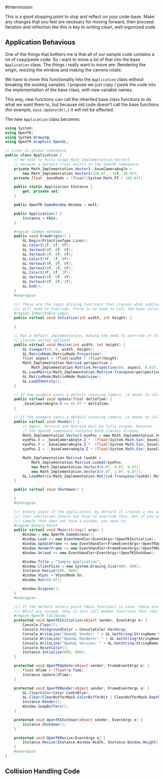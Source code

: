 #Intermission

This is a good stopping point to stop and reflect on your code-base. Make any changes that you feel are necesary for moving forward, then proceed. Iteration and reflection like this is key to writing clean, well orgonized code.

## Application Behavious

One of the things that bothers me is that all of our sample code contains a lot of copy/paste code. So i want to move a lot of that into the base ```Application``` class. The things i really want to move are: Rendering the origin, resizing the window and making the camera rotate.

We have to move this functionality into the ```Application``` class without breaking the existing samples. I propose we just copy / paste the code into the implementation of the base class, with new variable names. 

This way, new functions can call the inherited base class functions to do what we want them to, but because old code doesn't call the base functions (for example, ```base.Update(dt);```) it will not be affected.

The new ```Application``` class becomes:

```cs
using System;
using OpenTK;
using System.Drawing;
using OpenTK.Graphics.OpenGL;

// Lives in global namespace
public class Application {
    // We need to fully scope Math_Implementation.Vector3
    // because a Vector3 class exists in the OpenTK namespace
    private Math_Implementation.Vector3 _baseCameraAngle = 
        new Math_Implementation.Vector3(120.0f, -10f, 20.0f);
    private float _baseRads = (float)(System.Math.PI / 180.0f);

    public static Application Instance {
        get; private set;
    }

    public OpenTK.GameWindow Window = null;

    public Application() {
        Instance = this;
    }

    #region Common methods
    public void DrawOrigin() {
        GL.Begin(PrimitiveType.Lines);
        GL.Color3(1f, 0f, 0f);
        GL.Vertex3(0f, 0f, 0f);
        GL.Vertex3(1f, 0f, 0f);
        GL.Color3(0f, 1f, 0f);
        GL.Vertex3(0f, 0f, 0f);
        GL.Vertex3(0f, 1f, 0f);
        GL.Color3(0f, 0f, 1f);
        GL.Vertex3(0f, 0f, 0f);
        GL.Vertex3(0f, 0f, 1f);
        GL.End();
    }
    #endregion

    /// These are the logic driving functions that classes whom subclass application
    /// will need to override. There is no need to call the base versions!
    #region Inheritable Logic
    public virtual void Intialize(int width, int height) {

    }

    // Has a default implementation, making the need to override in child
    // classes purley optional
    public virtual void Resize(int width, int height) {
        GL.Viewport(0, 0, width, height);
        GL.MatrixMode(MatrixMode.Projection);
        float aspect = (float)width / (float)height;
        Math_Implementation.Matrix4 perspective =
            Math_Implementation.Matrix4.Perspective(60, aspect, 0.01f, 1000.0f);
        GL.LoadMatrix(Math_Implementation.Matrix4.Transpose(perspective).Matrix);
        GL.MatrixMode(MatrixMode.Modelview);
        GL.LoadIdentity();
    }

    // If the example wants a default rotating camera, it needs to call base.Update();
    public virtual void Update(float deltaTime) {
        _baseCameraAngle.X += 45.0f * deltaTime;
    }

    // If the example wants a default rotating camera, it needs to call base.Render();
    public virtual void Render() {
        // Again, Vector3 and Matrix4 must be fully scoped, because
        // the OpenTK namespace contains both classes already
        Math_Implementation.Vector3 eyePos = new Math_Implementation.Vector3();
        eyePos.X = _baseCameraAngle.Z * -(float)System.Math.Sin(_baseCameraAngle.X * _baseRads * (float)System.Math.Cos(_baseCameraAngle.Y * _baseRads));
        eyePos.Y = _baseCameraAngle.Z * -(float)System.Math.Sin(_baseCameraAngle.Y * _baseRads);
        eyePos.Z = -_baseCameraAngle.Z * (float)System.Math.Cos(_baseCameraAngle.X * _baseRads * (float)System.Math.Cos(_baseCameraAngle.Y * _baseRads));

        Math_Implementation.Matrix4 lookAt = 
            Math_Implementation.Matrix4.LookAt(eyePos, 
            new Math_Implementation.Vector3(0.0f, 0.0f, 0.0f), 
            new Math_Implementation.Vector3(0.0f, 1.0f, 0.0f));
        GL.LoadMatrix(Math_Implementation.Matrix4.Transpose(lookAt).Matrix);
    }

    public virtual void Shutdown() {

    }
    #endregion

    /// Entery point of the application, by default it creates a new window
    /// Your subclasses should not have to override this, but if you want a
    /// sample that does not have a window, you need to. 
    #region Entery Point
    public virtual void Main(string[] args) {
        Window = new OpenTK.GameWindow();
        Window.Load += new EventHandler<EventArgs>(OpenTKInitialize);
        Window.UpdateFrame += new EventHandler<FrameEventArgs>(OpenTKUpdate);
        Window.RenderFrame += new EventHandler<FrameEventArgs>(OpenTKRender);
        Window.Unload += new EventHandler<EventArgs>(OpenTKShutdown);

        Window.Title = "Sample Application";
        Window.ClientSize = new System.Drawing.Size(800, 600);
        Instance.Resize(800, 600);
        Window.VSync = VSyncMode.On;
        Window.Run(60.0f);

        Window.Dispose();
    }
    #endregion

    /// If the default entery point (Main function) is used, these are the OpenTK callbacks
    /// Which are issued, they in turn call member functions that subclasses need to override
    #region OpenTK Callbacks
    protected void OpenTKInitialize(object sender, EventArgs e) {
        Console.Clear();
        Console.ForegroundColor = ConsoleColor.DarkGray;
        Console.WriteLine("OpenGL Vendor: " + GL.GetString(StringName.Vendor));
        Console.WriteLine("OpenGL Renderer: " + GL.GetString(StringName.Renderer));
        Console.WriteLine("OpenGL Version: " + GL.GetString(StringName.Version));
        Console.ResetColor();
        Instance.Intialize(800, 600);
    }

    protected void OpenTKUpdate(object sender, FrameEventArgs e) {
        float dTime = (float)e.Time;
        Instance.Update(dTime);
    }

    protected void OpenTKRender(object sender, FrameEventArgs e) {
        GL.ClearColor(Color.CadetBlue);
        GL.Clear(ClearBufferMask.ColorBufferBit | ClearBufferMask.DepthBufferBit | ClearBufferMask.StencilBufferBit);
        Instance.Render();
        Window.SwapBuffers();
    }

    protected void OpenTKShutdown(object sender, EventArgs e) {
        Instance.Shutdown();
    }

    protected void OpenTKResize(EventArgs e) {
        Instance.Resize(Instance.Window.Width, Instance.Window.Height);
    }
    #endregion
}
```

## Collision Handling Code